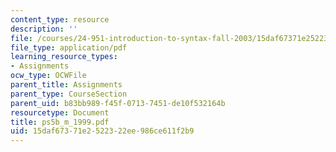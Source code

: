 ```yaml
---
content_type: resource
description: ''
file: /courses/24-951-introduction-to-syntax-fall-2003/15daf67371e2522322ee986ce611f2b9_ps5b_m_1999.pdf
file_type: application/pdf
learning_resource_types:
- Assignments
ocw_type: OCWFile
parent_title: Assignments
parent_type: CourseSection
parent_uid: b83bb989-f45f-0713-7451-de10f532164b
resourcetype: Document
title: ps5b_m_1999.pdf
uid: 15daf673-71e2-5223-22ee-986ce611f2b9
---
```

